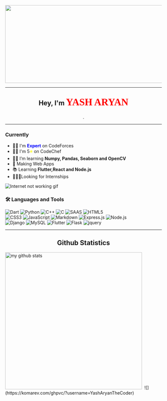<img src="https://media.giphy.com/media/349qKnoIBHK1i/giphy.gif" width="950" height="250"/>

---
<div align="center">
<h3 style="font-size: 1.5em;">Hey, I'm </span> <span style="font-family:Papyrus;color:red;font-size: 1.5em;"><b>YASH ARYAN</b></h3>.</div>

___

### Currently
- 👨‍💻 I'm <span style="color:blue;"><b>Expert</b></span> on CodeForces
- 👨‍💻 I'm 5<span style="color:yellow;"><b>⭐</b></span> on CodeChef
- 👨‍🎓 I’m learning <b>Numpy, Pandas, Seaborn and OpenCV</b>
- 📱 Making Web Apps 
- 📚 Learning <b>Flutter,React and Node.js</b>
- 👷🏽‍♂️Looking for Internships


![Internet not working gif](https://github.com/saadeghi/saadeghi/raw/master/dino.gif)

### 🛠 Languages and Tools

![Dart](https://img.shields.io/badge/Dart-0175C2?style=for-the-badge&logo=dart&logoColor=white)
![Python](https://img.shields.io/badge/Python-14354C?style=for-the-badge&logo=python&logoColor=white)
![C++](https://img.shields.io/badge/C%2B%2B-00599C?style=for-the-badge&logo=c%2B%2B&logoColor=white)
![C](https://img.shields.io/badge/C-00599C?style=for-the-badge&logo=c&logoColor=white)
![SAAS](https://img.shields.io/badge/Sass-CC6699?style=for-the-badge&logo=sass&logoColor=white)
![HTML5](https://img.shields.io/badge/HTML5-E34F26?style=for-the-badge&logo=html5&logoColor=white)\
![CSS3](https://img.shields.io/badge/CSS3-1572B6?style=for-the-badge&logo=css3&logoColor=white)
![JavaScript](https://img.shields.io/badge/JavaScript-F7DF1E?style=for-the-badge&logo=javascript&logoColor=black)
![Markdown](https://img.shields.io/badge/Markdown-000000?style=for-the-badge&logo=markdown&logoColor=white)
![Express.js](https://img.shields.io/badge/Express.js-404D59?style=for-the-badge)
![Node.js](https://img.shields.io/badge/Node.js-43853D?style=for-the-badge&logo=node.js&logoColor=white)\
![Django](https://img.shields.io/badge/Django-092E20?style=for-the-badge&logo=django&logoColor=white)
![MySQL](https://img.shields.io/badge/MySQL-00000F?style=for-the-badge&logo=mysql&logoColor=white)
![Flutter](https://img.shields.io/badge/Flutter-02569B?style=for-the-badge&logo=flutter&logoColor=white)
![Flask](https://img.shields.io/badge/Flask-000000?style=for-the-badge&logo=flask&logoColor=white)
![jquery](https://img.shields.io/badge/jQuery-0769AD?style=for-the-badge&logo=jquery&logoColor=white)

___

<h2 align="center">Github Statistics</h2>
<p align="left">
<img src="https://github-readme-stats.vercel.app/api?username=YashAryanTheCoder&theme=blue-green" alt="my github stats" width="440"/>&nbsp;
![](https://komarev.com/ghpvc/?username=YashAryanTheCoder)
</p>






